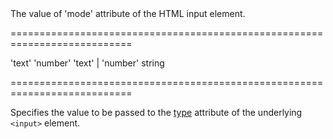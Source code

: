 <!--**
/*-------------------------------------------
    Auto-generated file. Do not modify.
-------------------------------------------

**-->
<!--d-->The value of 'mode' attribute of the HTML input element.<!--/d-->
===========================================================================
<!--default-->'text'<!--/default-->
<!--custom_default_for_mobile_devices-->'number'<!--/custom_default_for_mobile_devices-->
<!--acceptValues-->'text' | 'number'<!--/acceptValues-->
<!--type-->string<!--/type-->
===========================================================================

<!--shortDescription-->
Specifies the value to be passed to the [type](http://www.w3schools.com/tags/att_input_type.asp) attribute of the underlying `<input>` element.
<!--/shortDescription-->

<!--fullDescription-->

<!--/fullDescription-->